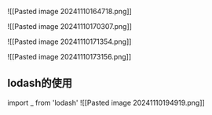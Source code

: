 ![[Pasted image 20241110164718.png]]

![[Pasted image 20241110170307.png]]

![[Pasted image 20241110171354.png]]


![[Pasted image 20241110173156.png]]


## lodash的使用

import _ from 'lodash'
![[Pasted image 20241110194919.png]]